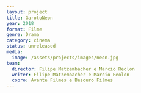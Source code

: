 ```yaml
---
layout: project
title: GarotoNeon
year: 2018
format: Filme
genre: Drama
category: cinema
status: unreleased
media:
  image: /assets/projects/images/neon.jpg
team:
  director: Filipe Matzembacher e Marcio Reolon
  writer: Filipe Matzembacher e Marcio Reolon
  copro: Avante Filmes e Besouro Filmes
---
```

